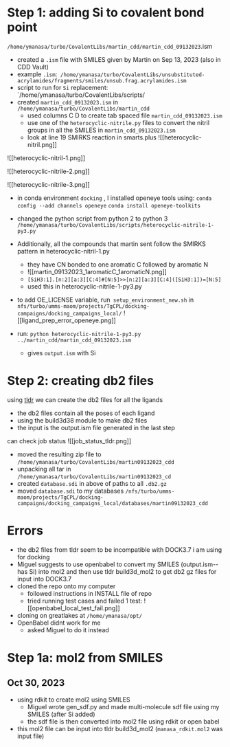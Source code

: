 # Step 1: adding Si to covalent bond point 
`/home/ymanasa/turbo/CovalentLibs/martin_cdd/martin_cdd_09132023`.ism
- created a `.ism` file with SMILES given by Martin on Sep 13, 2023 (also in CDD Vault)
- example `.ism`:  `/home/ymanasa/turbo/CovalentLibs/unsubstituted-acrylamides/fragments/smiles/unsub.frag.acrylamides.ism`
- script to run for `Si` replacement: `/home/ymanasa/turbo/CovalentLibs/scripts/
- created `martin_cdd_09132023.ism` in `/home/ymanasa/turbo/CovalentLibs/martin_cdd`
	- used columns C D to create tab spaced file `martin_cdd_09132023.ism` 
	- use one of the `heterocyclic-nitrile.py` files to convert the nitril groups in all the SMILES in `martin_cdd_09132023.ism`
	- look at line 19 SMIRKS reaction in smarts.plus 
![[heterocyclic-nitril.png]]

![[heterocyclic-nitril-1.png]]

![[heterocyclic-nitrile-2.png]]

![[heterocyclic-nitrile-3.png]]

- in conda environment `docking` , I installed openeye tools using: 
	`conda config --add channels openeye`
	`conda install openeye-toolkits`

- changed the python script from python 2 to python 3 
`/home/ymanasa/turbo/CovalentLibs/scripts/heterocyclic-nitrile-1-py3.py`

- Additionally, all the compounds that martin sent follow the SMIRKS pattern in heterocyclic-nitril-1.py
	- they have CN bonded to one aromatic C followed by aromatic N 
	- ![[martin_09132023_1aromaticC_1aromaticN.png]]
	- `[SiH3:1].[n:2][a:3][C:4]#[N:5]>>[n:2][a:3][C:4]([SiH3:1])=[N:5]`
	- used this in heterocyclic-nitrile-1-py3.py

- to add OE_LICENSE variable, run` setup_environment_new.sh` in `nfs/turbo/umms-maom/projects/TgCPL/docking-campaigns/docking_campaigns_local/`
![[ligand_prep_error_openeye.png]]
- run: `python heterocyclic-nitrile-1-py3.py ../martin_cdd/martin_cdd_09132023.ism` 
	- gives `output.ism` with Si 
# Step 2: creating db2 files
using [tldr](https://tldr.docking.org/) we can create the db2 files for all the ligands 
- the db2 files contain all the poses of each ligand 
- using the build3d38 module to make db2 files 
- the input is the output.ism file generated in the last step 

can check job status
![[job_status_tldr.png]]
- moved the resulting zip file to `/home/ymanasa/turbo/CovalentLibs/martin09132023_cdd`
- unpacking all tar in `/home/ymanasa/turbo/CovalentLibs/martin09132023_cd`
- created `database.sdi` in above of paths to all `.db2.gz`
- moved `database.sdi` to my databases 
`/nfs/turbo/umms-maom/projects/TgCPL/docking-campaigns/docking_campaigns_local/databases/martin09132023_cdd`

# Errors
- the db2 files from tldr seem to be incompatible with DOCK3.7 i am using for docking 
- Miguel suggests to use openbabel to convert my SMILES (output.ism-- has Si) into mol2 and then use tldr build3d_mol2 to get db2 gz files for input into DOCK3.7
- cloned the repo onto my computer 
	- followed instructions in INSTALL file of repo
	- tried running test cases and failed 1 test:
	![[openbabel_local_test_fail.png]]
- cloning on greatlakes at `/home/ymanasa/opt/`
- OpenBabel didnt work for me
	- asked Miguel to do it instead 

# Step 1a: mol2 from SMILES
## Oct 30, 2023
- using rdkit to create mol2 using SMILES 
	- Miguel wrote gen_sdf.py and made multi-molecule sdf file using my SMILES (after Si added)
	- the sdf file is then converted into mol2 file using rdkit or open babel
- this mol2 file can be input into tldr build3d_mol2 (`manasa_rdkit.mol2` was input file)
